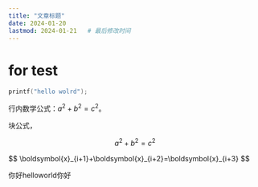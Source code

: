 ```yaml
---
title: "文章标题"
date: 2024-01-20
lastmod: 2024-01-21   # 最后修改时间
---
```

# for test

```c
printf("hello wolrd");
```

行内数学公式：$a^2 + b^2 = c^2$。

块公式，

$$
a^2 + b^2 = c^2
$$

<div>
$$
\boldsymbol{x}_{i+1}+\boldsymbol{x}_{i+2}=\boldsymbol{x}_{i+3}
$$
<div>

你好helloworld你好